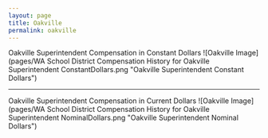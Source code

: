 ```yaml
---
layout: page
title: Oakville
permalink: oakville
---
```



Oakville Superintendent Compensation in Constant Dollars
![Oakville Image](pages/WA School District Compensation History for Oakville Superintendent ConstantDollars.png "Oakville Superintendent Constant Dollars")
___

Oakville Superintendent Compensation in Current Dollars
![Oakville Image](pages/WA School District Compensation History for Oakville Superintendent NominalDollars.png "Oakville Superintendent Nominal Dollars")